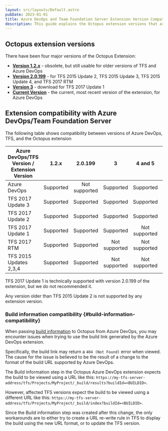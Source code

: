 ```yaml
---
layout: src/layouts/Default.astro
pubDate: 2023-01-01
title: Azure DevOps and Team Foundation Server Extension Version Compatibility
description: This guide explains the Octopus extension versions that are compatible with different versions of Azure DevOps and Team Foundation Server
---
```


## Octopus extension versions

There have been four major versions of the Octopus Extension:

- [**Version 1.2.x**](https://s3-eu-west-1.amazonaws.com/octopus-downloads/tfs-2015-extension/octopusdeploy.octopus-deploy-build-release-tasks-1.2.28.vsix) - obsolete, but still usable for older versions of TFS and Azure DevOps
- [**Version 2.0.199**](https://s3-eu-west-1.amazonaws.com/octopus-downloads/tfs-2015-extension/octopusdeploy.octopus-deploy-build-release-tasks-2.0.199.vsix) - for TFS 2015 Update 2, TFS 2015 Update 3, TFS 2015 Update 4, and TFS 2017 RTM
- [**Version 3**](https://octopus-downloads.s3-eu-west-1.amazonaws.com/tfs-2015-extension/octopusdeploy.octopus-deploy-build-release-tasks-3.0.222.vsix) - download for TFS 2017 Update 1
- [**Current Version**](https://marketplace.visualstudio.com/items?itemName=octopusdeploy.octopus-deploy-build-release-tasks) - the current, most recent version of the extension, for Azure DevOps

## Extension compatibility with Azure DevOps/Team Foundation Server

The following table shows compatibility between versions of Azure DevOps, TFS, and the Octopus extension

| Azure DevOps/TFS Version / Extension Version |   1.2.x   |   2.0.199     |     3     |     4 and 5     | 6 |
| -------------------------------------------- |:---------:|:-------------:|:-------------:|:-------------:|:-------------:| 
| Azure DevOps                                 | Supported | Not supported |   Supported   |   Supported   |   Supported   |
| TFS 2017 Update 3                            | Supported |   Supported   |   Supported   |   Supported   | Not supported |
| TFS 2017 Update 2                            | Supported |   Supported   |   Supported   |   Supported   | Not supported |
| TFS 2017 Update 1                            | Supported |   Supported   |   Supported   | Not supported | Not supported |
| TFS 2017 RTM                                 | Supported |   Supported   | Not supported | Not supported | Not supported |
| TFS 2015 Updates 2,3,4                       | Supported |   Supported   | Not supported | Not supported | Not supported |

TFS 2017 Update 1 is technically supported with version 2.0.199 of the extension, but we do not recommended it.

Any version older than TFS 2015 Update 2 is not supported by any extension version.

### Build information compatibility {#build-information-compatibility}

When passing [build information](docs/packaging-applications/build-servers/build-information/index.md) to Octopus from Azure DevOps, you may encounter issues when trying to use the build link generated by the Azure DevOps extension.

Specifically, the build link may return a `404 (Not Found)` error when viewed. The cause for the issue is believed to be the result of a change to the format of the build URL supported by Azure DevOps.

The Build information step in the Octopus Azure DevOps extension expects the build to be viewed using a URL like this: 
`https://my-tfs-server-address/tfs/Projects/MyProject/_build/results?buildId=<BUILDID>`.

However, affected TFS versions expect the build to be viewed using a different URL like this: `https://my-tfs-server-address/tfs/Projects/MyProject/_build/index?buildId=<BUILDID>`.

Since the Build information step was created after this change, the only workarounds are to either try to create a URL re-write rule in TFS to display the build using the new URL format, or to update the TFS version.
